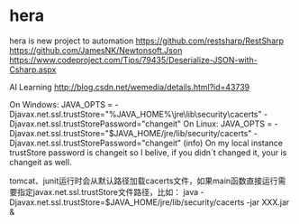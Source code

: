 # hera
hera is new project to automation
https://github.com/restsharp/RestSharp
https://github.com/JamesNK/Newtonsoft.Json
https://www.codeproject.com/Tips/79435/Deserialize-JSON-with-Csharp.aspx

AI Learning
http://blog.csdn.net/wemedia/details.html?id=43739


On Windows: 
    JAVA_OPTS = -Djavax.net.ssl.trustStore="%JAVA_HOME%\jre\lib\security\cacerts" -Djavax.net.ssl.trustStorePassword="changeit" 
    On Linux: 
    JAVA_OPTS = -Djavax.net.ssl.trustStore="$JAVA_HOME/jre/lib/security/cacerts" -Djavax.net.ssl.trustStorePassword="changeit" 
(info) On my local instance trustStore password is changeit so I belive, if you didn´t changed it, your is changeit as well. 

tomcat、junit运行时会从默认路径加载cacerts文件，如果main函数直接运行需要指定javax.net.ssl.trustStore文件路径，比如： 
java -Djavax.net.ssl.trustStore=$JAVA_HOME/jre/lib/security/cacerts -jar XXX.jar & 
